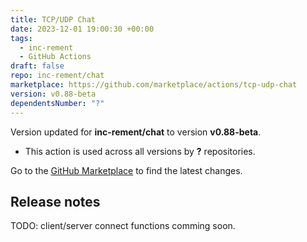 ```yaml
---
title: TCP/UDP Chat
date: 2023-12-01 19:00:30 +00:00
tags:
  - inc-rement
  - GitHub Actions
draft: false
repo: inc-rement/chat
marketplace: https://github.com/marketplace/actions/tcp-udp-chat
version: v0.88-beta
dependentsNumber: "?"
---
```



Version updated for **inc-rement/chat** to version **v0.88-beta**.
- This action is used across all versions by **?** repositories.

Go to the [GitHub Marketplace](https://github.com/marketplace/actions/tcp-udp-chat) to find the latest changes.

## Release notes

TODO: client/server connect functions comming soon.

